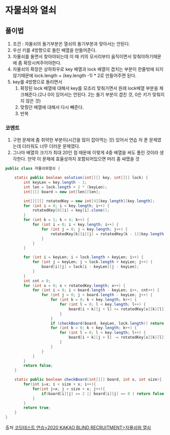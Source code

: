 # 자물쇠와 열쇠

## 풀이법
1. 조건 : 자물쇠의 돌기부분은 열쇠의 돌기부분과 맞아서는 안된다.
2. 우선 키를 4방향으로 돌린 배열을 만들어준다. 
3. 자물쇠를 돌면서 찾아야되는데 이 때 키의 모서리부터 움직이면서 맞춰야하기때문에 좀 확장시켜주어야한다.
4. 자물쇠의 확장은 상하좌우로 key 배열과 lock 배열이 겹치는 부분이 한줄밖에 되지 않기때문에 lock.length + (key.length -1) * 2로 만들어주면 된다.
5. key를 4방향으로 돌리면서
   1. 확장된 lock 배열에 대해서 key를 모조리 맞춰가면서 원래 lock배열 부분을 체크해준다.(2나 0이 있어서는 안된다. 2는 돌기 부분이 겹친 것, 0은 키가 맞춰지지 않은 것)
   2. 맞췄던 배열에 대해서 다시 빼준다.
   3. 반복

### 코멘트
1. 구현 문제에 좀 취약한 부분이(시간을 많이 잡아먹는 것) 있어서 연습 차 푼 문제였는데 더러워도 너무 더러운 문제였다.
2. 그나마 배열의 크기가 최대 20인 점 때문에 이렇게 4중 배열을 써도 풀린 것이라 생각한다. 만약 이 문제에 효율성까지 포함되어있으면 머리 좀 싸맸을 것

```java
public class 자물쇠와열쇠 {

    static public boolean solution(int[][] key, int[][] lock) {
        int keyLen = key.length - 1;
        int len = lock.length + 2 * (keyLen);
        int[][] board = new int[len][len];

        int[][][] rotatedKey = new int[4][key.length][key.length];
        for (int i = 0; i < key.length; i++) {
            rotatedKey[0][i] = key[i].clone();
        }
        for (int k = 1; k < 4; k++) {
            for (int i = 0; i < key.length; i++) {
                for (int j = 0; j < key.length; j++) {
                    rotatedKey[k][i][j] = rotatedKey[k - 1][key.length - j - 1][i];
                }
            }
        }

        for (int i = keyLen; i < lock.length + keyLen; i++) {
            for (int j = keyLen; j < lock.length + keyLen; j++) {
                board[i][j] = lock[i - keyLen][j - keyLen];
            }
        }
        int cnt = 0;
        for (int x = 0; x < rotatedKey.length; x++) {
            for (int i = 0; i < board.length - keyLen; i++, cnt++) {
                for (int j = 0; j < board.length - keyLen; j++) {
                    for (int k = 0; k < key.length; k++) {
                        for (int l = 0; l < key.length; l++) {
                            board[i + k][j + l] += rotatedKey[x][k][l];
                        }
                    }
                    if (checkBoard(board, keyLen, lock.length)) return true;
                    for (int k = 0; k < key.length; k++) {
                        for (int l = 0; l < key.length; l++) {
                            board[i + k][j + l] -= rotatedKey[x][k][l];
                        }
                    }
                }
            }
        }
        return false;
    }

    static public boolean checkBoard(int[][] board, int x, int size){
        for(int i=x; i < size + x; i++){
            for(int j=x; j < size + x; j++){
                if(board[i][j] == 2 || board[i][j] == 0 ) return false;
            }
        }
        return true;
    }
}

```

출처 [코딩테스트 연습>2020 KAKAO BLIND RECRUITMENT>자물쇠와 열쇠](https://programmers.co.kr/learn/courses/30/lessons/60059)